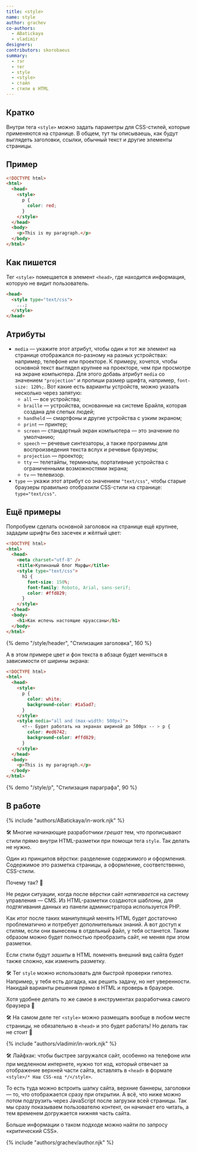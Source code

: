 ```yaml
---
title: <style>
name: style
author: grachev
co-authors:
  - ABatickaya
  - vladimir
designers:
contributors: skorobaeus
summary:
  - тэг
  - тег
  - style
  - <style>
  - стайл
  - стили в HTML
---
```


## Кратко

Внутри тега `<style>` можно задать параметры для CSS-стилей, которые применяются на странице. В общем, тут ты описываешь, как будут выглядеть заголовки, ссылки, обычный текст и другие элементы страницы.

## Пример

```html
<!DOCTYPE html>
<html>
  <head>
    <style>
      p {
        color: red;
      }
    </style>
  </head>
  <body>
    <p>This is my paragraph.</p>
  </body>
</html>
```

## Как пишется

Тег `<style>` помещается в элемент `<head>`, где находится информация, которую не видит пользователь.

```html
<head>
  <style type="text/css">
    ...;
  </style>
</head>
```

## Атрибуты

- `media` — укажите этот атрибут, чтобы один и тот же элемент на странице отображался по-разному на разных устройствах: например, телефоне или проекторе. К примеру, хочется, чтобы основной текст выглядел крупнее на проекторе, чем при просмотре на экране компьютера. Для этого добавь атрибут `media` со значением `"projection"` и пропиши размер шрифта, например, `font-size: 120%;`. Вот какие есть варианты устройств, можно указать несколько через запятую:
  - `all` — все устройства;
  - `braille` — устройства, основанные на системе Брайля, которая создана для слепых людей;
  - `handheld` — смартфоны и другие устройства с узким экраном;
  - `print` — принтер;
  - `screen` — стандартный экран компьютера — это значение по умолчанию;
  - `speech` — речевые синтезаторы, а также программы для воспроизведения текста вслух и речевые браузеры;
  - `projection` — проектор;
  - `tty` — телетайпы, терминалы, портативные устройства с ограниченными возможностями экрана;
  - `tv` — телевизор.
- `type` — укажи этот атрибут со значением `"text/css"`, чтобы старые браузеры правильно отобразили CSS-стили на странице: `type="text/css"`.

## Ещё примеры

Попробуем сделать основной заголовок на странице ещё крупнее, зададим шрифты без засечек и жёлтый цвет:

```html
<!DOCTYPE html>
<html>
  <head>
    <meta charset="utf-8" />
    <title>Кулинаный блог Марфы</title>
    <style type="text/css">
      h1 {
        font-size: 150%;
        font-family: Roboto, Arial, sans-serif;
        color: #ffd829;
      }
    </style>
  </head>
  <body>
    <h1>Как испечь настоящие круассаны</h1>
  </body>
</html>
```

{% demo "/style/header", "Стилизация заголовка", 160 %}

А в этом примере цвет и фон текста в абзаце будет меняться в зависимости от ширины экрана:

```html
<!DOCTYPE html>
<html>
  <head>
    <style>
      p {
        color: white;
        background-color: #1a5ad7;
      }
    </style>
    <style media="all and (max-width: 500px)">
      <!-- Будет работать на экранах шириной до 500px -- > p {
        color: #ed6742;
        background-color: #ffd829;
      }
    </style>
  </head>
  <body>
    <p>This is my paragraph.</p>
  </body>
</html>
```

{% demo "/style/p", "Стилизация параграфа", 90 %}

## В работе

{% include "authors/ABatickaya/in-work.njk" %}

🛠 Многие начинающие разработчики <i>грешат</i> тем, что прописывают стили прямо внутри HTML-разметки при помощи тега `style`. Так делать не нужно.

Один из принципов вёрстки: разделение содержимого и оформления. Содержимое это разметка страницы, а оформление, соответственно, CSS-стили.

Почему так? 🤔

Не редки ситуации, когда после вёрстки сайт <i>натягивается</i> на систему управления — CMS. Из HTML-разметки создаются шаблоны, для подтягивания данных из панели администратора используется PHP.

Как итог после таких манипуляций менять HTML будет достаточно проблематично и потребует дополнительных знаний. А вот доступ к стилям, если они вынесены в отдельный файл, у тебя останется. Таким образом можно будет полностью преобразить сайт, не меняя при этом разметки.

Если стили будут <i>зашиты</i> в HTML поменять внешний вид сайта будет также сложно, как изменить разметку.

🛠 Тег `style` можно использовать для быстрой проверки гипотез. Например, у тебя есть догадка, как решить задачу, но нет уверенности. Накидай варианты решения прямо в HTML и проверь в браузере.

Хотя удобнее делать то же самое в инструментах разработчика самого браузера 🤗

🛠 На самом деле тег `<style>` можно размещать вообще в любом месте страницы, не обязательно в `<head>` и это будет работать! Но делать так не стоит 🌚

{% include "authors/vladimir/in-work.njk" %}

🛠 Лайфхак: чтобы быстрее загружался сайт, особенно на телефоне или при медленном интернете, нужно тот код, который отвечает за отображение верхней части сайта, вставлять в `<head>` в формате `<style>/* Наш CSS-код */</style>`.

То есть туда можно встроить шапку сайта, верхние баннеры, заголовки — то, что отображается сразу при открытии. А всё, что ниже можно потом подгрузить через JavaScript после загрузки всей страницы. Так мы сразу показываем пользователю контент, он начинает его читать, а тем временем догружается нижняя часть сайта.

Больше информации о таком подходе можно найти по запросу «критический CSS».

{% include "authors/grachev/author.njk" %}
